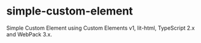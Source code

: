 # simple-custom-element
Simple Custom Element using Custom Elements v1, lit-html, TypeScript 2.x and WebPack 3.x.
